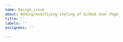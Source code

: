 ```yaml
---
name: Design_issue
about: Adding/modifiying styling of GitHub User Page
title: ''
labels: ''
assignees: ''

---
```




